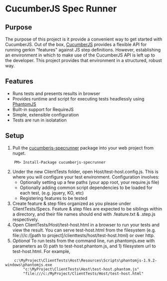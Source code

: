 CucumberJS Spec Runner
=====================

Purpose
---------------------
The purpose of this project is it provide a convenient way to get started with CucumberJS. 
Out of the box, [CucumberJS](https://github.com/cucumber/cucumber-js "github.com/cucumber/cucumber-js")
provides a flexible API for running gerkin "features" against JS step definitions. However,
establishing an environment in which to make use of the CucumberJS API is left up to the
developer. This project provides that environment in a structured, robust way.

Features
---------------------
* Runs tests and presents results in browser
* Provides runtime and script for executing tests headlessly using [PhantomJS](https://github.com/ariya/phantomjs/ "github.com/ariya/phantomjs")
* Built-in support for RequireJS
* Simple, extensible configuration
* Tests are run in isolatation

Setup
---------------------
1. Pull the [cucumberjs-specrunner](https://www.nuget.org/packages/cucumberjs-specrunner/) package into 
your web project from nuget.  
```
	PM> Install-Package cucumberjs-specrunner
```
2. Under the new ClientTests folder, open Host/test-host.config.js. This is where you will configure your 
test environment. Configuration involves:
	* Optionally setting up a few paths (your app root, your require.js file)
	* Optionally adding common script dependencies to be loaded for each test, (e.g. jquery, KO, etc)
	* Registering features to be tested
3. Create feature & step files organized as you please under ClientTests/Specs. Feature & step files are 
expected to be siblings within a directory, and their file names should end with .feature.txt & .step.js
respectively.
4. Open ClientTests/Host/test-host.html in a browser to run your tests and view the result. You can 
serve test-host.html from the filesystem (e.g. file:///c:/[path to project]/clienttests/host/test-host.html)
or over http.
5. _Optional_ To run tests from the command line, run phantomjs.exe with parameters as 0) path to 
test-host.phantom.js, and 1) filesystem url to test-host.html. For example,  
```
	c:\MyProject\ClientTests\Host\Resources\Scripts\phantomjs-1.9.2-windows\phantomjs.exe 
		"c:\MyProject\ClientTests\Host\test-host.phantom.js"
		"file:///c:/MyProject/ClientTests/Host/test-host.html"
```

